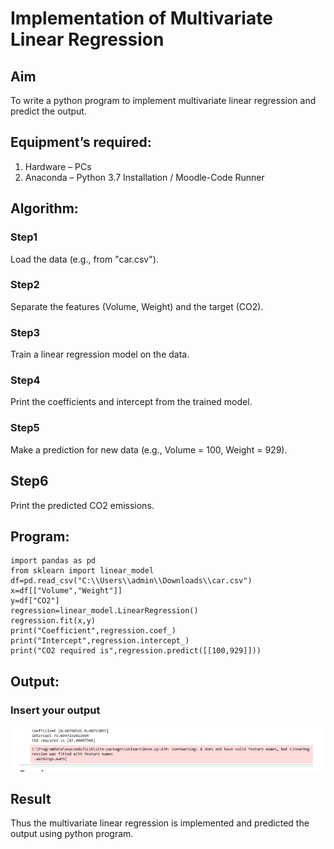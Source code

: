 # Implementation of Multivariate Linear Regression
## Aim
To write a python program to implement multivariate linear regression and predict the output.
## Equipment’s required:
1.	Hardware – PCs
2.	Anaconda – Python 3.7 Installation / Moodle-Code Runner
## Algorithm:
### Step1
 Load the data (e.g., from "car.csv").
 ### Step2
Separate the features (Volume, Weight) and the target (CO2).
### Step3
Train a linear regression model on the data.
### Step4
Print the coefficients and intercept from the trained model.
### Step5
Make a prediction for new data (e.g., Volume = 100, Weight = 929).
## Step6
Print the predicted CO2 emissions.
## Program:
```
import pandas as pd
from sklearn import linear_model
df=pd.read_csv("C:\\Users\\admin\\Downloads\\car.csv")
x=df[["Volume","Weight"]]
y=df["CO2"]
regression=linear_model.LinearRegression()
regression.fit(x,y)
print("Coefficient",regression.coef_)
print("Intercept",regression.intercept_)
print("CO2 required is",regression.predict([[100,929]]))

```
## Output:

### Insert your output
![Alt text](<Screenshot from 2024-12-26 14-32-55.png>)


## Result
Thus the multivariate linear regression is implemented and predicted the output using python program.